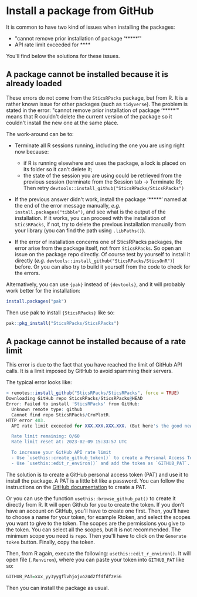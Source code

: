 # Install a package from GitHub

It is common to have two kind of issues when installing the packages:

- "cannot remove prior installation of package ‘*****’"
- API rate limit exceeded for ****

You'll find below the solutions for these issues.

## A package cannot be installed because it is already loaded

These errors do not come from the `SticsRPacks` package, but from R. It is a rather known issue for other packages (such as `tidyverse`). The problem is stated in the error: "cannot remove prior installation of package ‘*****’" means that R couldn't delete the current version of the package so it couldn't install the new one at the same place. 

The work-around can be to:

-  Terminate all R sessions running, including the one you are using right now because:
    * if R is running elsewhere and uses the package, a lock is placed on its folder so it can't delete it; 
    * the state of the session you are using could be retrieved from the previous session (terminate from the Session tab -> Terminate R);
   Then retry `devtools::install_github("SticsRPacks/SticsRPacks")`

- If the previous answer didn't work, install the package ‘*****’ named at the end of the error message manually, *e.g.* `install.packages("tibble")`, and see what is the output of the installation. If it works, you can proceed with the installation of `SticsRPacks`, if not, try to delete the previous installation manually from your library (you can find the path using `.libPaths()`).

- If the error of installation concerns one of SticsRPacks packages, the error arise from the package itself, not from `SticsRPacks`. So open an issue on the package repo directly. Of course test by yourself to install it directly (*e.g.* `devtools::install_github("SticsRPacks/SticsOnR")`) before. Or you can also try to build it yourself from the code to check for the errors.

Alternatively, you can use `{pak}` instead of `{devtools}`, and it will probably work better for the installation:

```r
install.packages("pak")
```

Then use pak to install `{SticsRPacks}` like so:

```r
pak::pkg_install("SticsRPacks/SticsRPacks")
```

## A package cannot be installed because of a rate limit

This error is due to the fact that you have reached the limit of GitHub API calls. It is a limit imposed by GitHub to avoid spamming their servers.

The typical error looks like:

```r
> remotes::install_github("SticsRPacks/SticsRPacks", force = TRUE)
Downloading GitHub repo SticsRPacks/SticsRPacks@HEAD
Error: Failed to install 'SticsRPacks' from GitHub:
  Unknown remote type: github
  Cannot find repo SticsRPacks/CroPlotR.
HTTP error 403.
  API rate limit exceeded for XXX.XXX.XXX.XXX. (But here's the good news: Authenticated requests get a higher rate limit. Check out the documentation for more details.)

  Rate limit remaining: 0/60
  Rate limit reset at: 2023-02-09 15:33:57 UTC

  To increase your GitHub API rate limit
  - Use `usethis::create_github_token()` to create a Personal Access Token.
  - Use `usethis::edit_r_environ()` and add the token as `GITHUB_PAT`.
```

The solution is to create a GitHub personal access token (PAT) and use it to install the package. A PAT is a little bit like a password. You can follow the instructions on the [GitHub documentation](https://docs.github.com/en/free-pro-team@latest/github/authenticating-to-github/creating-a-personal-access-token) to create a PAT. 

Or you can use the function `usethis::browse_github_pat()` to create it directly from R. It will open Github for you to create the token. If you don't have an account on GitHub, you'll have to create one first. Then, you'll have to choose a name for your token, for example Rtoken, and select the scopes you want to give to the token. The scopes are the permissions you give to the token. You can select all the scopes, but it is not recommended. The minimum scope you need is `repo`. Then you'll have to click on the `Generate token` button. Finally, copy the token.

Then, from R again, execute the following: `usethis::edit_r_environ()`. It will open file (`.Renviron`), where you can paste your token into `GITHUB_PAT` like so:

```r
GITHUB_PAT=xxx_yy3yygflvhjojvo24d2ffdfdfze56
```

Then you can install the package as usual.



